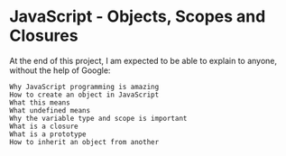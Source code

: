 # JavaScript - Objects, Scopes and Closures

At the end of this project, I am expected to be able to explain to anyone, without the help of Google:

    Why JavaScript programming is amazing
    How to create an object in JavaScript
    What this means
    What undefined means
    Why the variable type and scope is important
    What is a closure
    What is a prototype
    How to inherit an object from another

